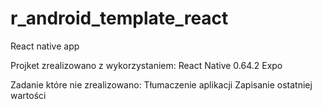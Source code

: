 # r_android_template_react
React native app

Projket zrealizowano z wykorzystaniem:
  React Native 0.64.2
  Expo
  
 Zadanie które nie zrealizowano:
  Tłumaczenie aplikacji 
  Zapisanie ostatniej wartości


